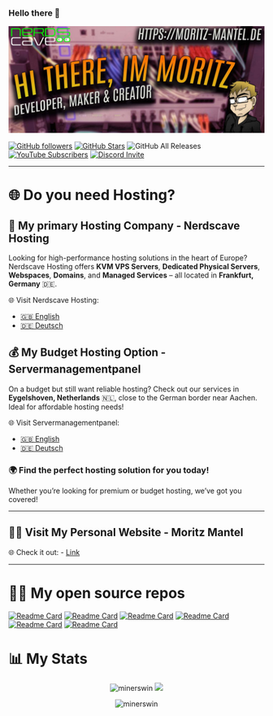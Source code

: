 ### Hello there 👋
![Hero image](https://raw.githubusercontent.com/MinersWin/MinersWin/master/github.jpg)

[![GitHub followers](https://img.shields.io/github/followers/minerswin?logo=GitHub&style=for-the-badge)](https://github.com/minerswin)
[![GitHub Stars](https://img.shields.io/github/stars/minerswin?logo=github&style=for-the-badge)](https://github.com/minerswin)
![GitHub All Releases](https://img.shields.io/github/downloads/minerswin/tgf-tuning-pack-4.0/total?label=TuningPack%20Downloads&style=for-the-badge)
[![YouTube Subscribers](https://img.shields.io/youtube/channel/subscribers/UCPPWWWw5nkex2LbXJl6NZdA?logo=youtube&logoColor=E05D44&style=for-the-badge)](https://www.youtube.com/c/nerdscave?sub_confirmation=1) 
[![Discord Invite](https://img.shields.io/discord/397127284114325504?color=4A55CC&label=Discord&logo=discord&style=for-the-badge)](https://tgf.click/discord)

---

# 🌐 Do you need Hosting?

## 🚀 My primary Hosting Company - **Nerdscave Hosting**
Looking for high-performance hosting solutions in the heart of Europe? Nerdscave Hosting offers **KVM VPS Servers**, **Dedicated Physical Servers**, **Webspaces**, **Domains**, and **Managed Services** – all located in **Frankfurt, Germany** 🇩🇪.

🌐 Visit Nerdscave Hosting:
- [🇬🇧 English](https://nerdscave-hosting.com)
- [🇩🇪 Deutsch](https://nerdscave-hosting.de)

## 💰 My Budget Hosting Option - **Servermanagementpanel**
On a budget but still want reliable hosting? Check out our services in **Eygelshoven, Netherlands** 🇳🇱, close to the German border near Aachen. Ideal for affordable hosting needs!

🌐 Visit Servermanagementpanel:
- [🇬🇧 English](https://servermanagementpanel.com)
- [🇩🇪 Deutsch](https://servermanagementpanel.de)

### 🌍 Find the perfect hosting solution for you today! 
Whether you’re looking for premium or budget hosting, we’ve got you covered!

--- 

## 👨‍💻 Visit My Personal Website - **Moritz Mantel**
🌐 Check it out: - [Link](https://moritz-mantel.de)

--- 

# 🧑‍💻 My open source repos

[![Readme Card](https://github-readme-stats.vercel.app/api/pin/?username=minerswin&repo=TGF-Tuning-Pack-4.0&theme=radical)](https://github.com/MinersWin/TGF-Tuning-Pack-4.0) 
[![Readme Card](https://github-readme-stats.vercel.app/api/pin/?username=minerswin&repo=TGF-MOUSE-TUNING-PACK-2.0&theme=radical)](https://github.com/MinersWin/TGF-MOUSE-TUNING-PACK-2.0) 
[![Readme Card](https://github-readme-stats.vercel.app/api/pin/?username=minerswin&repo=Scrcpy-Desktop&theme=radical)](https://github.com/MinersWin/Scrcpy-Desktop) 
[![Readme Card](https://github-readme-stats.vercel.app/api/pin/?username=minerswin&repo=Ninite&theme=radical)](https://github.com/MinersWin/Ninite) 
[![Readme Card](https://github-readme-stats.vercel.app/api/pin/?username=The-Geek-Freaks&repo=Tuning-Pack-Downloader&theme=radical)](https://github.com/The-Geek-Freaks/Tuning-Pack-Downloader) 
[![Readme Card](https://github-readme-stats.vercel.app/api/pin/?username=MinersWin&repo=Personal-Homepage&theme=radical)](https://github.com/MinersWin/Personal-Homepage)

# 📊 My Stats

 <p align="center"> <img src="https://github-readme-stats.vercel.app/api?username=minerswin&show_icons=true&theme=radical" alt="minerswin" /> 
    <img src="https://github-readme-stats.vercel.app/api/top-langs/?username=minerswin&theme=radical" />

 <p align="center"> <img src="https://github-readme-streak-stats.herokuapp.com/?user=minerswin&theme=dark&count_private=true&theme=radical" alt="minerswin" /> 
